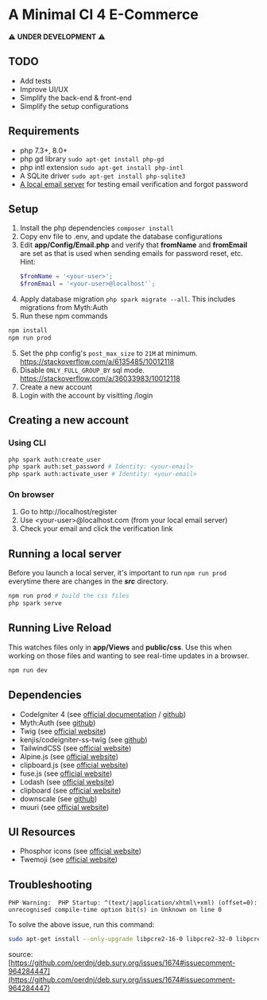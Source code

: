 # A Minimal CI 4 E-Commerce

:warning: **UNDER DEVELOPMENT** :warning:

## TODO
- Add tests
- Improve UI/UX
- Simplify the back-end & front-end
- Simplify the setup configurations

## Requirements
- php 7.3+, 8.0+
- php gd library `sudo apt-get install php-gd`
- php intl extension `sudo apt-get install php-intl`
- A SQLite driver `sudo apt-get install php-sqlite3`
- [A local email server](https://gist.github.com/raelgc/6031274) for testing email verification and forgot password

## Setup
1. Install the php dependencies `composer install`
2. Copy env file to .env, and update the database configurations
3. Edit **app/Config/Email.php** and verify that **fromName** and **fromEmail** are set as that is used when sending emails for password reset, etc. Hint:
    ```php
    $fromName = '<your-user>';
    $fromEmail = '<your-user>@localhost'`;
    ```
3. Apply database migration `php spark migrate --all`. This includes migrations from Myth:Auth
4. Run these npm commands
```bash
npm install
npm run prod
```
5. Set the php config's `post_max_size` to `21M` at minimum. https://stackoverflow.com/a/6135485/10012118
6. Disable `ONLY_FULL_GROUP_BY` sql mode. https://stackoverflow.com/a/36033983/10012118
7. Create a new account
8. Login with the account by visitting /login

## Creating a new account
### Using CLI
```bash
php spark auth:create_user
php spark auth:set_password # Identity: <your-email>
php spark auth:activate_user # Identity: <your-email>
```

### On browser
1. Go to http://localhost/register
2. Use \<your-user\>@localhost.com (from your local email server)
3. Check your email and click the verification link
    
## Running a local server
Before you launch a local server, it's important to run `npm run prod` everytime there are changes in the ***src*** directory.
```bash
npm run prod # build the css files
php spark serve
```

## Running Live Reload
This watches files only in **app/Views** and **public/css**. Use this when working on those files and wanting to see real-time updates in a browser.
```bash
npm run dev
```

## Dependencies
- CodeIgniter 4 (see [official documentation](https://codeigniter.com/user_guide/intro/index.html) / [github](https://github.com/codeigniter4/CodeIgniter4))
- Myth:Auth (see [github](https://github.com/lonnieezell/myth-auth))
- Twig (see [official website](https://twig.symfony.com/))
- kenjis/codeigniter-ss-twig (see [github](https://github.com/kenjis/codeigniter-ss-twig))
- TailwindCSS (see [official website](https://tailwindcss.com/))
- Alpine.js (see [official website](https://alpinejs.dev/))
- clipboard.js (see [official website](https://clipboardjs.com/))
- fuse.js (see [official website](https://fusejs.io/))
- Lodash (see [official website](https://lodash.com/))
- clipboard (see [official website](https://clipboardjs.com/))
- downscale (see [github](https://github.com/ytiurin/downscale))
- muuri (see [official website](https://muuri.dev/))

## UI Resources
- Phosphor icons (see [official website](https://phosphoricons.com/))
- Twemoji (see [official website](https://twemoji.twitter.com/))

## Troubleshooting
```
PHP Warning:  PHP Startup: ^(text/|application/xhtml\+xml) (offset=0): unrecognised compile-time option bit(s) in Unknown on line 0
```
To solve the above issue, run this command:
```bash
sudo apt-get install --only-upgrade libpcre2-16-0 libpcre2-32-0 libpcre2-8-0 libpcre2-dev libpcre2-posix2

```
source:
[https://github.com/oerdnj/deb.sury.org/issues/1674#issuecomment-964284447](https://github.com/oerdnj/deb.sury.org/issues/1674#issuecomment-964284447)
